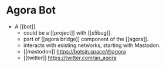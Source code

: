 # Agora Bot

- A [[bot]] 
	- could be a [[project]] with [[s5bug]].
	- part of [[agora bridge]] component of the [[agora]].
	- interacts with existing networks, starting with Mastodon.
	- [[mastodon]] https://botsin.space/@agora
	- [[twitter]] https://twitter.com/an_agora


